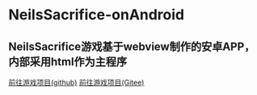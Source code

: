 # NeilsSacrifice-onAndroid
## NeilsSacrifice游戏基于webview制作的安卓APP，内部采用html作为主程序

<a href="https://github.com/COLDESTBOW30654/NeilsSacrifice/">前往游戏项目(github)</a>
<a href="https://gitee.com/COLDESTBOW30654/NeilsSacrifice">前往游戏项目(Gitee)</a>
